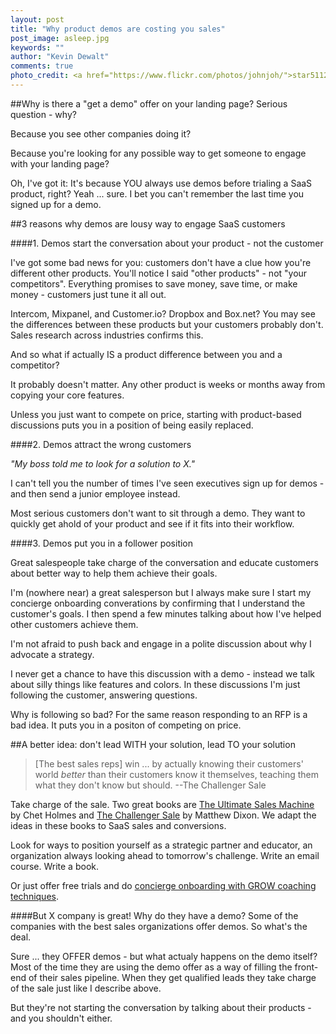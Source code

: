 ```yaml
---
layout: post
title: "Why product demos are costing you sales"
post_image: asleep.jpg
keywords: ""
author: "Kevin Dewalt"
comments: true
photo_credit: <a href="https://www.flickr.com/photos/johnjoh/">star5112</a>
---
```

##Why is there a "get a demo" offer on your landing page?
Serious question - why?

Because you see other companies doing it?

Because you're looking for any possible way to get someone to engage with your landing page?

Oh, I've got it: It's because YOU always use demos before trialing a SaaS product, right? Yeah ... sure. I bet you can't remember the last time you signed up for a demo.

##3 reasons why demos are lousy way to engage SaaS customers

####1. Demos start the conversation about your product - not the customer

I've got some bad news for you: customers don't have a clue how you're different other products. You'll notice I said "other products" - not "your competitors". Everything promises to save money, save time, or make money - customers just tune it all out.

Intercom, Mixpanel, and Customer.io?  Dropbox and Box.net? You may see the differences between these products but your customers probably don't. Sales research across industries confirms this.

And so what if actually IS a product difference between you and a competitor?

It probably doesn't matter. Any other product is weeks or months away from copying your core features.

Unless you just want to compete on price, starting with product-based discussions puts you in a position of being easily replaced.

####2. Demos attract the wrong customers

*"My boss told me to look for a solution to X."*

I can't tell you the number of times I've seen executives sign up for demos - and then send a junior employee instead.

Most serious customers don't want to sit through a demo. They want to quickly get ahold of your product and see if it fits into their workflow.

####3. Demos put you in a follower position

Great salespeople take charge of the conversation and educate customers about better way to help them achieve their goals.

I'm (nowhere near) a great salesperson but I always make sure I start my concierge onboarding converations by confirming that I understand the customer's goals. I then spend a few minutes talking about how I've helped other customers achieve them.

I'm not afraid to push back and engage in a polite discussion about why I advocate a strategy.

I never get a chance to have this discussion with a demo - instead we talk about silly things like features and colors. In these discussions I'm just following the customer, answering questions.

Why is following so bad? For the same reason responding to an RFP is a bad idea. It puts you in a positon of competing on price.

##A better idea: don't lead WITH your solution, lead TO your solution

> [The best sales reps] win ... by actually knowing their customers' world *better* than their customers know it themselves, teaching them what they don't know but should.
--The Challenger Sale

Take charge of the sale. Two great books are [The Ultimate Sales Machine](http://www.amazon.com/Ultimate-Sales-Machine-Turbocharge-Relentless-ebook/dp/B000SMQGLC/ref=sr_1_1?s=books&ie=UTF8&qid=1431988917&sr=1-1&keywords=the+ultimate+sales+machine) by Chet Holmes and [The Challenger Sale](http://www.amazon.com/The-Challenger-Sale-Customer-Conversation/dp/1591844355) by Matthew Dixon. We adapt the ideas in these books to SaaS sales and conversions.

Look for ways to position yourself as a strategic partner and educator, an organization always looking ahead to tomorrow's challenge. Write an email course. Write a book.

Or just offer free trials and do [concierge onboarding with GROW coaching techniques](/start).

####But X company is great! Why do they have a demo?
Some of the companies with the best sales organizations offer demos. So what's the deal.

Sure ... they OFFER demos - but what actualy happens on the demo itself? Most of the time they are using the demo offer as a way of filling the front-end of their sales pipeline. When they get qualified leads they take charge of the sale just like I describe above.

But they're not starting the conversation by talking about their products - and you shouldn't either.